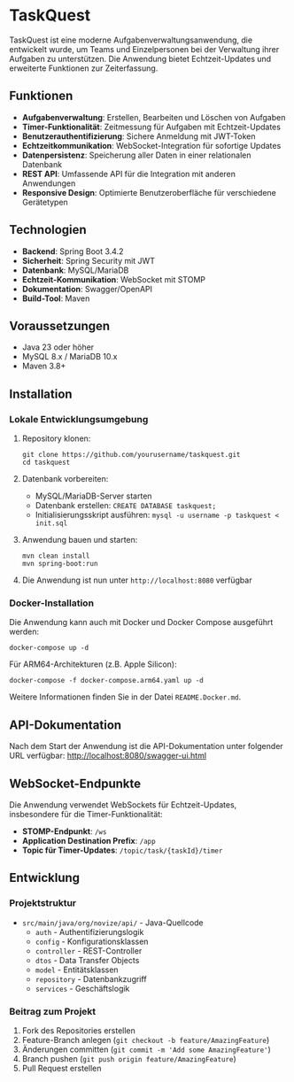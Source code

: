 # TaskQuest

TaskQuest ist eine moderne Aufgabenverwaltungsanwendung, die entwickelt wurde, um Teams und Einzelpersonen bei der
Verwaltung ihrer Aufgaben zu unterstützen. Die Anwendung bietet Echtzeit-Updates und erweiterte Funktionen zur
Zeiterfassung.

## Funktionen

- **Aufgabenverwaltung**: Erstellen, Bearbeiten und Löschen von Aufgaben
- **Timer-Funktionalität**: Zeitmessung für Aufgaben mit Echtzeit-Updates
- **Benutzerauthentifizierung**: Sichere Anmeldung mit JWT-Token
- **Echtzeitkommunikation**: WebSocket-Integration für sofortige Updates
- **Datenpersistenz**: Speicherung aller Daten in einer relationalen Datenbank
- **REST API**: Umfassende API für die Integration mit anderen Anwendungen
- **Responsive Design**: Optimierte Benutzeroberfläche für verschiedene Gerätetypen

## Technologien

- **Backend**: Spring Boot 3.4.2
- **Sicherheit**: Spring Security mit JWT
- **Datenbank**: MySQL/MariaDB
- **Echtzeit-Kommunikation**: WebSocket mit STOMP
- **Dokumentation**: Swagger/OpenAPI
- **Build-Tool**: Maven

## Voraussetzungen

- Java 23 oder höher
- MySQL 8.x / MariaDB 10.x
- Maven 3.8+

## Installation

### Lokale Entwicklungsumgebung

1. Repository klonen:
   ```
   git clone https://github.com/yourusername/taskquest.git
   cd taskquest
   ```

2. Datenbank vorbereiten:
    - MySQL/MariaDB-Server starten
    - Datenbank erstellen: `CREATE DATABASE taskquest;`
    - Initialisierungsskript ausführen: `mysql -u username -p taskquest < init.sql`

3. Anwendung bauen und starten:
   ```
   mvn clean install
   mvn spring-boot:run
   ```

4. Die Anwendung ist nun unter `http://localhost:8080` verfügbar

### Docker-Installation

Die Anwendung kann auch mit Docker und Docker Compose ausgeführt werden:

```
docker-compose up -d
```

Für ARM64-Architekturen (z.B. Apple Silicon):

```
docker-compose -f docker-compose.arm64.yaml up -d
```


Weitere Informationen finden Sie in der Datei `README.Docker.md`.

## API-Dokumentation

Nach dem Start der Anwendung ist die API-Dokumentation unter folgender URL verfügbar:
[http://localhost:8080/swagger-ui.html](http://localhost:8080/swagger-ui.html)


## WebSocket-Endpunkte

Die Anwendung verwendet WebSockets für Echtzeit-Updates, insbesondere für die Timer-Funktionalität:

- **STOMP-Endpunkt**: `/ws`
- **Application Destination Prefix**: `/app`
- **Topic für Timer-Updates**: `/topic/task/{taskId}/timer`

## Entwicklung

### Projektstruktur

- `src/main/java/org/novize/api/` - Java-Quellcode
   - `auth` - Authentifizierungslogik
   - `config` - Konfigurationsklassen
   - `controller` - REST-Controller
   - `dtos` - Data Transfer Objects
   - `model` - Entitätsklassen
   - `repository` - Datenbankzugriff
   - `services` - Geschäftslogik

### Beitrag zum Projekt

1. Fork des Repositories erstellen
2. Feature-Branch anlegen (`git checkout -b feature/AmazingFeature`)
3. Änderungen committen (`git commit -m 'Add some AmazingFeature'`)
4. Branch pushen (`git push origin feature/AmazingFeature`)
5. Pull Request erstellen



